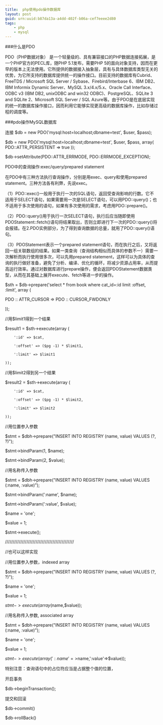 ```yaml
---
title:  php使用pdo操作数据库
layout: post
guid: urn:uuid:b87da13a-a4dd-402f-b06a-cef7eeee2d80
tags:
    - php
    - mysql
---
```


###什么是PDO

PDO（PHP数据对象） 是一个轻量级的、具有兼容接口的PHP数据连接拓展，是一个PHP官方的PECL库，随PHP 5.1发布，需要PHP 5的面向对象支持，因而在更早的版本上无法使用。它所提供的数据接入抽象层，具有与具体数据库类型无关的优势，为它所支持的数据库提供统一的操作接口。目前支持的数据库有Cubrid、FreeTDS / Microsoft SQL Server / Sybase、Firebird/Interbase 6、IBM DB2、IBM Informix Dynamic Server、MySQL 3.x/4.x/5.x、Oracle Call Interface、ODBC v3 (IBM DB2, unixODBC and win32 ODBC)、PostgreSQL、SQLite 3 and SQLite 2、Microsoft SQL Server / SQL Azure等。由于PDO是在底层实现的统一的数据库操作接口，因而利用它能够实现更高级的数据库操作，比如存储过程的调度等。

###pdo操作MySQL数据库

连接
$db = new PDO('mysql:host=localhost;dbname=test', $user, $pass);

$db = new PDO('mysql:host=localhost;dbname=test', $user, $pass, array(
    PDO::ATTR_PERSISTENT => true
));



$db->setAttribute(PDO::ATTR_ERRMODE, PDO::ERRMODE_EXCEPTION);


PDO中的查询操作:exec/query/prepared statement

在PDO中有三种方法执行查询操作，分别是用exec、query和使用prepared statement。三种方法各有利弊，先说exec。

（1）PDO::exec()一般用于执行一次的SQL语句，返回受查询影响的行数。它不适用于SELECT语句，如果需要用一次是SELECT语句，可以用PDO::query()；也不适用于多次使用的语句，如果有多次使用的需求，考虑用PDO::prepare()。

（2）PDO::query()用于执行一次SELECT语句，执行后应当随即使用PDOStatement::fetch()语句将结果取出，否则立即进行下一次的PDO::query()将会报错。在2.PDO实例部分，为了得到查询数据的总量，就用了PDO::query()语句。

（3）PDOStatement表示一个prepared statement语句，而在执行之后，又将返回一组关联数组的结果。如果一类查询（查询结构相似而具体的参数不一）需要一次解析而执行使用很多次，可以先用prepared statement，这样可以为具体的查询的执行做好准备，避免了分析、编译、优化的循环，将减少资源占用率，从而提高运行效率。通过对数据库进行prepare操作，便会返回PDOStatement数据类型，从而在其基础上展开execute、fetch等进一步的操作。

$sth = $db->prepare('select * from book where cat_id=:id limit :offset, :limit', array (

PDO :: ATTR_CURSOR => PDO :: CURSOR_FWDONLY

));

//用$limit1得到一个结果

$result1 = $sth->execute(array (

        ':id' => $cat,

        ':offset' => ($pg -1) * $limit1,

        ':limit' => $limit1

    ));

//用$limit2得到另一个结果

$result2 = $sth->execute(array (

        ':id' => $cat,

        ':offset' => ($pg -1) * $limit2,

        ':limit' => $limit2

    ));

//用位置参入参数

$stmt = $dbh->prepare("INSERT INTO REGISTRY (name, value) VALUES (?, ?)");

$stmt->bindParam(1, $name);

$stmt->bindParam(2, $value);

//用名称传入参数

$stmt = $dbh->prepare("INSERT INTO REGISTRY (name, value) VALUES (:name, :value)");

$stmt->bindParam(':name', $name);

$stmt->bindParam(':value', $value);

$name = 'one';

$value = 1;

$stmt->execute();

/////////////////////////////////////////////

//也可以这样实现

//用位置参入参数，indexed array

$stmt = $dbh->prepare("INSERT INTO REGISTRY (name, value) VALUES (?, ?)");

$name = 'one';

$value = 1;

$stmt->execute(array($name,$value));

//用名称传入参数, associated array

$stmt = $dbh->prepare("INSERT INTO REGISTRY (name, value) VALUES (:name, :value)");

$name = 'one';

$value = 1;

$stmt->execute(array(':name'=>$name,':value'=>$value));

特别注意：查询语句中的占位符应当是占据整个值的位置，

开启事务

$db->beginTransaction();

提交和回滚

$db->commit()

$db->rollBack()